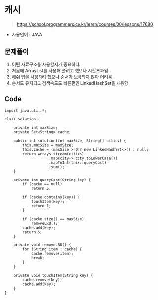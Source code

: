 # 캐시
> https://school.programmers.co.kr/learn/courses/30/lessons/17680
- 사용언어 : JAVA

## 문제풀이
1. 어떤 자료구조를 사용할지가 중요하다. 
2. 처음에 ArrayList를 사용해 풀려고 했으나 시간초과됨
3. 해쉬 맵을 사용하려 했으나 순서가 보장되지 않아 어려움
4. 순서도 유지되고 검색속도도 빠른편인 LinkedHashSet을 사용함

## Code
```
import java.util.*;

class Solution {

    private int maxSize;
    private Set<String> cache;

    public int solution(int maxSize, String[] cities) {
        this.maxSize = maxSize;
        this.cache = (maxSize > 0)? new LinkedHashSet<>() : null;
        return Arrays.stream(cities)
                    .map(city-> city.toLowerCase())
                    .mapToInt(this::queryCost)
                    .sum();
    }

    private int queryCost(String key) {    
        if (cache == null)
            return 5;

        if (cache.contains(key)) {
            touchItem(key);
            return 1;
        }

        if (cache.size() == maxSize) 
            removeLRU();
        cache.add(key);
        return 5;
    }

    private void removeLRU() {
        for (String item : cache) {
            cache.remove(item); 
            break;
        }
    }

    private void touchItem(String key) {
        cache.remove(key);
        cache.add(key);
    }
}
```
